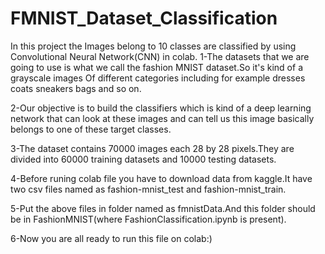 # FMNIST_Dataset_Classification
In this project the Images belong to 10 classes are classified by using Convolutional Neural Network(CNN) in colab.
1-The datasets that we are going to use is what we call the fashion MNIST dataset.So it's kind of a grayscale images Of different categories including for example dresses coats sneakers bags and so on.

2-Our objective is to build the classifiers which is kind of a deep learning network that can look at these images and can tell us this image basically belongs to one of these target classes.

3-The dataset contains 70000 images each 28 by 28 pixels.They are divided into 60000 training datasets and 10000 testing datasets.

4-Before runing colab file you have to download data from kaggle.It have two csv files named as fashion-mnist_test and fashion-mnist_train.

5-Put the above files in folder named as fmnistData.And this folder should be in FashionMNIST(where FashionClassification.ipynb is present).

6-Now you are all ready to run this file on colab:)

